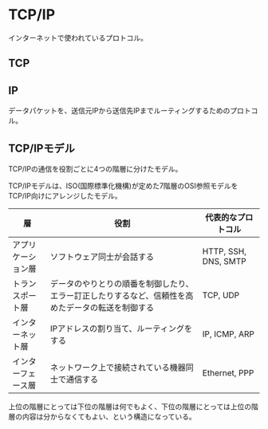 # TCP/IP

インターネットで使われているプロトコル。

## TCP

<!-- TODO -->

## IP

データパケットを、送信元IPから送信先IPまでルーティングするためのプロトコル。

## TCP/IPモデル

TCP/IPの通信を役割ごとに4つの階層に分けたモデル。

TCP/IPモデルは、ISO(国際標準化機構)が定めた7階層のOSI参照モデルをTCP/IP向けにアレンジしたモデル。

| 層                 | 役割                                                                                               | 代表的なプロトコル   |
| ------------------ | -------------------------------------------------------------------------------------------------- | -------------------- |
| アプリケーション層 | ソフトウェア同士が会話する                                                                         | HTTP, SSH, DNS, SMTP |
| トランスポート層   | データのやりとりの順番を制御したり、エラー訂正したりするなど、信頼性を高めたデータの転送を制御する | TCP, UDP             |
| インターネット層   | IPアドレスの割り当て、ルーティングをする                                                           | IP, ICMP, ARP        |
| インターフェース層 | ネットワーク上で接続されている機器同士で通信する                                                   | Ethernet, PPP        |

上位の階層にとっては下位の階層は何でもよく、下位の階層にとっては上位の階層の内容は分からなくてもよい、という構造になっている。
